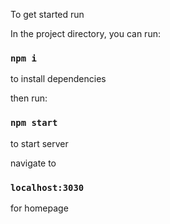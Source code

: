 To get started run

In the project directory, you can run:

### `npm i`

to install dependencies

then run:

### `npm start`

to start server

navigate to 

### `localhost:3030`

for homepage